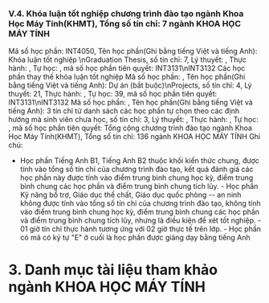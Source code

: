 ### V.4. Khóa luận tốt nghiệp chương trình đào tạo ngành Khoa Học Máy Tính(KHMT), Tổng số tín chỉ: 7 ngành KHOA HỌC MÁY TÍNH
Mã số học phần: INT4050, Tên học phần(Ghi bằng tiếng Việt và tiếng Anh): Khóa luận tốt nghiệp \nGraduation Thesis, số tín chỉ: 7, Lý thuyết: , Thực hành: , Tự học: , mã số học phần tiên quyết: INT3131\nINT3132
Các học phần thay thế khóa luận tốt nghiệp
Mã số học phần: , Tên học phần(Ghi bằng tiếng Việt và tiếng Anh): Dự án (bắt buộc)\nProjects, số tín chỉ: 4, Lý thuyết: 21, Thực hành: , Tự học: 39, mã số học phần tiên quyết: INT3131\nINT3132
Mã số học phần: , Tên học phần(Ghi bằng tiếng Việt và tiếng Anh): 3 tín chỉ từ danh sách các học phần tự chọn theo các định hướng mà sinh viên chưa học, số tín chỉ: 3, Lý thuyết: , Thực hành: , Tự học: , mã số học phần tiên quyết:
Tổng cộng chương trình đào tạo ngành Khoa Học Máy Tính(KHMT), Tổng số tín chỉ: 136 ngành KHOA HỌC MÁY TÍNH
Ghi chú:
-   Học phần Tiếng Anh B1, Tiếng Anh B2 thuộc khối kiến thức chung, được tính vào tổng số tín chỉ của chương trình đào tạo, kết quả đánh giá các học phần này được tính vào điểm trung bình chung học kỳ, điểm trung bình chung các học phần và điểm trung bình chung tích lũy. -   Học phần Kỹ năng bổ trợ, Giáo dục thể chất, Giáo dục quốc phòng -- an ninh không được tính vào tổng số tín chỉ của chương trình đào tạo, không tính vào điểm trung bình chung học kỳ, điểm trung bình chung các học phần và điểm trung bình chung tích lũy, nhưng là điều kiện để xét tốt nghiệp. -   01 giờ tín chỉ thực hành tương ứng với 02 giờ thực tế trên lớp. -   Học phần có mã có ký tự "E" ở cuối là học phần được giảng dạy bằng tiếng Anh
# 3. Danh mục tài liệu tham khảo ngành KHOA HỌC MÁY TÍNH
